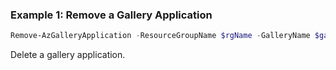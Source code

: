### Example 1: Remove a Gallery Application 
```powershell
Remove-AzGalleryApplication -ResourceGroupName $rgName -GalleryName $galleryName -Name $name
```

Delete a gallery application.



